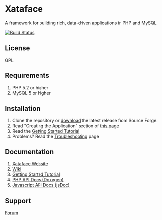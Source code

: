 # Xataface

A framework for building rich, data-driven applications in PHP and MySQL

[![Build Status](https://travis-ci.org/shannah/xataface.svg?branch=master)](https://travis-ci.org/shannah/xataface)



## License

GPL

## Requirements

1. PHP 5.2 or higher
2. MySQL 5 or higher

## Installation

1. Clone the repository or [download](https://github.com/shannah/xataface/releases) the latest release from Source Forge.
2. Read "Creating the Application" section of [this page](http://xataface.com/wiki/How_to_build_a_PHP_MySQL_Application_with_4_lines_of_code)
3. Read the [Getting Started Tutorial](http://xataface.com/documentation/tutorial/getting_started)
4. Problems?  Read the [Troubleshooting](http://xataface.com/wiki/Troubleshooting) page

## Documentation

1. [Xataface Website](http://xataface.com)
2. [Wiki](http://xataface.com/wiki)
3. [Getting Started Tutorial](http://xataface.com/documentation/tutorial/getting_started)
4. [PHP API Docs (Doxygen)](https://rawgithub.com/shannah/xataface/master/doc_output/html/index.html)
5. [Javascript API Docs (jsDoc)](https://rawgithub.com/shannah/xataface/master/doc_output/jsdoc/index.html)

## Support
[Forum](http://xataface.com/forum)
